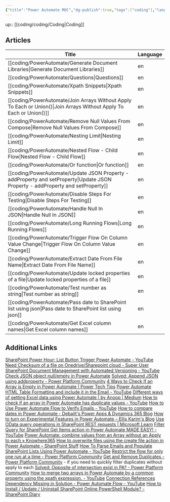 ```yaml
---
{"title":"Power Automate MOC","dg-publish":true,"tags":["coding"],"language":"en","permalink":"/coding/power-automate/power-automate/","dgPassFrontmatter":true}
---
```


up:: [[coding/coding/Coding\|Coding]]

## Articles

| Title                                                                                                                              | Language |
| ---------------------------------------------------------------------------------------------------------------------------------- | -------- |
| [[coding/PowerAutomate/Generate Document Libraries\|Generate Document Libraries]]                                               | en       |
| [[coding/PowerAutomate/Questions\|Questions]]                                                                                   | en       |
| [[coding/PowerAutomate/Xpath Snippets\|Xpath Snippets]]                                                                         | en       |
| [[coding/PowerAutomate/Join Arrays Without Apply To Each or Union()\|Join Arrays Without Apply To Each or Union()]]             | en       |
| [[coding/PowerAutomate/Remove Null Values From Compose\|Remove Null Values From Compose]]                                       | en       |
| [[coding/PowerAutomate/Nesting Limit\|Nesting Limit]]                                                                           | en       |
| [[coding/PowerAutomate/Nested Flow - Child Flow\|Nested Flow - Child Flow]]                                                     | en       |
| [[coding/PowerAutomate/Or function\|Or function]]                                                                               | en       |
| [[coding/PowerAutomate/Update JSON Property - addProperty and setProperty\|Update JSON Property - addProperty and setProperty]] | en       |
| [[coding/PowerAutomate/Disable Steps For Testing\|Disable Steps For Testing]]                                                   | en       |
| [[coding/PowerAutomate/Handle Null In JSON\|Handle Null In JSON]]                                                               | en       |
| [[coding/PowerAutomate/Long Running Flows\|Long Running Flows]]                                                                 | en       |
| [[coding/PowerAutomate/Trigger Flow On Column Value Change\|Trigger Flow On Column Value Change]]                               | en       |
| [[coding/PowerAutomate/Extract Date From File Name\|Extract Date From File Name]]                                               | en       |
| [[coding/PowerAutomate/Update locked properties of a file\|Update locked properties of a file]]                                 | en       |
| [[coding/PowerAutomate/Test number as string\|Test number as string]]                                                           | en       |
| [[coding/PowerAutomate/Pass date to SharePoint list using json\|Pass date to SharePoint list using json]]                       | en       |
| [[coding/PowerAutomate/Get Excel column names\|Get Excel column names]]                                                         | en       |

## Additional Links

[SharePoint Power Hour: List Button Trigger Power Automate - YouTube](https://www.youtube.com/watch?v=C-oLlVtRrUk)
[Need Checksum of a file on Onedrive/Sharepoint cloud - Super User](https://superuser.com/questions/1655800/need-checksum-of-a-file-on-onedrive-sharepoint-cloud)
[SharePoint Document Management with Automated Versioning - YouTube](https://www.youtube.com/watch?v=bGUaJpixHbs)
[Check JSON object null/empty in Power Automate](https://www.ipiyush.me/blog/check-null-or-empty-power-automate)
[Solved: Append JSON using addproperty - Power Platform Community](https://powerusers.microsoft.com/t5/General-Power-Automate/Append-JSON-using-addproperty/td-p/959734)
[4 Ways to Check If an Array is Empty in Power Automate | Power Tech Tips](https://www.powertechtips.com/check-if-array-is-empty-power-automate/)
[Power Automate HTML Table Formatting and include it in the Email - YouTube](https://www.youtube.com/watch?v=6lddmGzfPgY)
[Different ways of getting Excel data using Power Automate | by Anoop | Medium](https://anoopt.medium.com/different-ways-of-getting-excel-data-using-power-automate-e21292b1d02a)
[How to check if an array in Power Automate has duplicate values - YouTube](https://www.youtube.com/watch?v=LjDSnt8IBTA)
[How to Use Power Automate Flow to Verify Emails - YouTube](https://www.youtube.com/watch?v=2n4tb_wvRoc)
[How to compare dates in Power Automate - Debajit's Power Apps & Dynamics 365 Blog](https://debajmecrm.com/how-to-compare-dates-in-power-automate/)
[How to turn on Experimental Features in Power Automate – Ellis Karim's Blog](https://elliskarim.com/2022/01/07/how-to-turn-on-experimental-features-in-power-automate/)
[Use OData query operations in SharePoint REST requests | Microsoft Learn](https://learn.microsoft.com/en-us/sharepoint/dev/sp-add-ins/use-odata-query-operations-in-sharepoint-rest-requests)
[Filter Query for SharePoint Get Items action in Power Automate MADE EASY! - YouTube](https://www.youtube.com/watch?app=desktop&v=I8FdUmECAn8)
[Power Automate: combine values from an Array without an Apply to each » Knowhere365](https://knowhere365.space/power-automate-combine-values-from-an-array-without-an-apply-to-each/)
[How to overwrite files using the create file action in Power Automate – SharePoint Stuff](https://sharepointstuff.com/2022/04/20/overwrite-files-using-create-file-action/)
[How To Parse Emails and Populate SharePoint Lists Using Power Automate - YouTube](https://www.youtube.com/watch?v=iA3dYLQbeIw)
[Restrict the flow for only one run at a time - Power Platform Community](https://powerusers.microsoft.com/t5/General-Power-Automate/Restrict-the-flow-for-only-one-run-at-a-time/td-p/1441250)
[Get and Remove Duplicates - Power Platform Community](https://powerusers.microsoft.com/t5/Power-Automate-Cookbook/Get-and-Remove-Duplicates/m-p/1662426) - if you need to quickly filter duplicates without apply to each
[Solved: Opposite of intersection exist in PA? - Power Platform Community](https://powerusers.microsoft.com/t5/Building-Flows/Opposite-of-intersection-exist-in-PA/td-p/1321317)
[How to merge two arrays in Power Automate by a common property using the xpath expression. - YouTube](https://www.youtube.com/watch?v=QSF6dNkSKSA)
[Connection References Dependency Missing in Solution - Power Automate Flow - YouTube](https://www.youtube.com/watch?v=S_0o1q-uSBw)
[How to Install / Update / Uninstall SharePoint Online PowerShell Module? - SharePoint Diary](https://www.sharepointdiary.com/2018/12/install-update-uninstall-sharepoint-online-powershell-module.html)
